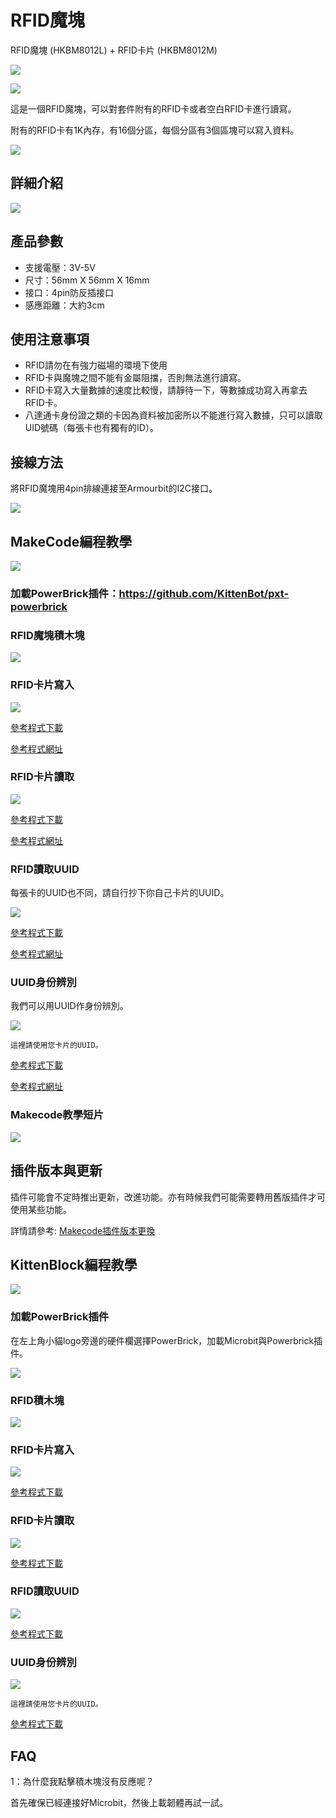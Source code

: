 # RFID魔塊

RFID魔塊 (HKBM8012L) + RFID卡片 (HKBM8012M)

![](./images/10_04.png)

![](./images/10_05.png)

這是一個RFID魔塊，可以對套件附有的RFID卡或者空白RFID卡進行讀寫。

附有的RFID卡有1K內存，有16個分區，每個分區有3個區塊可以寫入資料。

![](./images/IMG_2583.GIF)

## 詳細介紹

![](./images/10_03.png)

## 產品參數

- 支援電壓：3V-5V
- 尺寸：56mm X 56mm X 16mm
- 接口：4pin防反插接口
- 感應距離：大約3cm

## 使用注意事項

- RFID請勿在有強力磁場的環境下使用
- RFID卡與魔塊之間不能有金屬阻擋，否則無法進行讀寫。
- RFID卡寫入大量數據的速度比較慢，請靜待一下，等數據成功寫入再拿去RFID卡。
- 八達通卡身份證之類的卡因為資料被加密所以不能進行寫入數據，只可以讀取UID號碼（每張卡也有獨有的ID）。

## 接線方法

將RFID魔塊用4pin排線連接至Armourbit的I2C接口。

![](./kbimages/rfidcon.jpg)

## MakeCode編程教學

![](./images/mcbanner.png)

### 加載PowerBrick插件：https://github.com/KittenBot/pxt-powerbrick

### RFID魔塊積木塊

![](./images/rfidblocks.png)

### RFID卡片寫入

![](./images/rfidwrite.png)

[參考程式下載](https://bit.ly/PowerbrickM8_01Hex)

[參考程式網址](https://makecode.microbit.org/_XdP0Pye1rFA0)

### RFID卡片讀取

![](./images/rfidread.png)

[參考程式下載](https://bit.ly/PowerbrickM8_02Hex)

[參考程式網址](https://makecode.microbit.org/_TEz6D45qgDaa)

### RFID讀取UUID

每張卡的UUID也不同，請自行抄下你自己卡片的UUID。

![](./images/uidread.png)

[參考程式下載](https://bit.ly/PowerbrickM8_03Hex)

[參考程式網址](https://makecode.microbit.org/_a6wiKdUqWaXL)

### UUID身份辨別

我們可以用UUID作身份辨別。

![](./images/uididentify.png)

    這裡請使用您卡片的UUID。

[參考程式下載](https://bit.ly/PowerbrickM8_04Hex)

[參考程式網址](https://makecode.microbit.org/_c4rcrE76Tc6Y)

### Makecode教學短片

[![](./images/rfidtut.png)](https://www.youtube.com/watch?v=r1B6l7xK7So)

## 插件版本與更新

插件可能會不定時推出更新，改進功能。亦有時候我們可能需要轉用舊版插件才可使用某些功能。

詳情請參考: [Makecode插件版本更換](../../../Makecode/makecode_extensionUpdate)

## KittenBlock編程教學

![](./images/kbbanner.png)

### 加載PowerBrick插件

在左上角小貓logo旁邊的硬件欄選擇PowerBrick，加載Microbit與Powerbrick插件。

![](./kbimages/addextension.png)

### RFID積木塊

![](./kbimages/kbrfidblocks.png)

### RFID卡片寫入

![](./kbimages/rfidwrite.png)

[參考程式下載](https://bit.ly/PowerbrickM8_01sb3)

### RFID卡片讀取

![](./kbimages/rfidread.png)

[參考程式下載](https://bit.ly/PowerbrickM8_02sb3)

### RFID讀取UUID

![](./kbimages/uidread.png)

[參考程式下載](https://bit.ly/PowerbrickM8_03sb3)

### UUID身份辨別

![](./kbimages/uididentify.png)

    這裡請使用您卡片的UUID。
    
[參考程式下載](https://bit.ly/PowerbrickM8_04sb3)

## FAQ

1：為什麼我點擊積木塊沒有反應呢？

首先確保已經連接好Microbit，然後上載韌體再試一試。